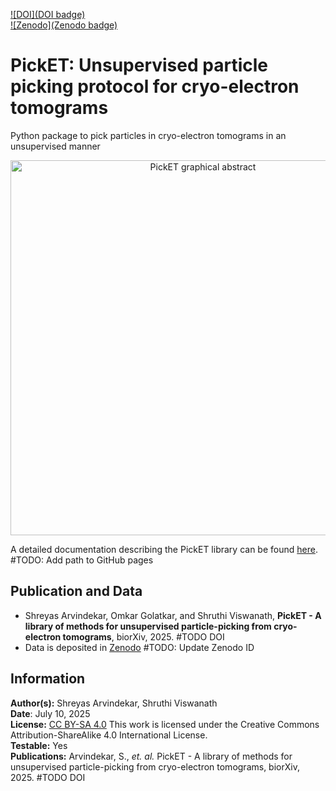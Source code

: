 [![DOI](DOI badge)](https://zenodo.org/badge/latestdoi/{ID})  
[![Zenodo](Zenodo badge)](https://zenodo.org/badge/latestdoi/10.5281/zenodo.16909581) 

# **PickET:** Unsupervised particle picking protocol for cryo-electron tomograms
Python package to pick particles in cryo-electron tomograms in an unsupervised manner

<div align="center">
    <img src="images/F0 Graphical abstract.png" alt="PickET graphical abstract" width="600" align="center">
</div>

A detailed documentation describing the PickET library can be found [here](add_path_to_documentation). #TODO: Add path to GitHub pages

## Publication and Data
* Shreyas Arvindekar, Omkar Golatkar, and Shruthi Viswanath, **PickET - A library of methods for unsupervised particle-picking from cryo-electron tomograms**, biorXiv, 2025. #TODO DOI
* Data is deposited in [Zenodo](https://www.doi.org/) #TODO: Update Zenodo ID

## Information
__Author(s):__ Shreyas Arvindekar, Shruthi Viswanath  
__Date__: July 10, 2025  
__License:__ [CC BY-SA 4.0](https://creativecommons.org/licenses/by-sa/4.0/)
This work is licensed under the Creative Commons Attribution-ShareAlike 4.0
International License.  
__Testable:__ Yes  
__Publications:__  Arvindekar, S., _et. al._ PickET - A library of methods for unsupervised particle-picking from cryo-electron tomograms, biorXiv, 2025. #TODO DOI
